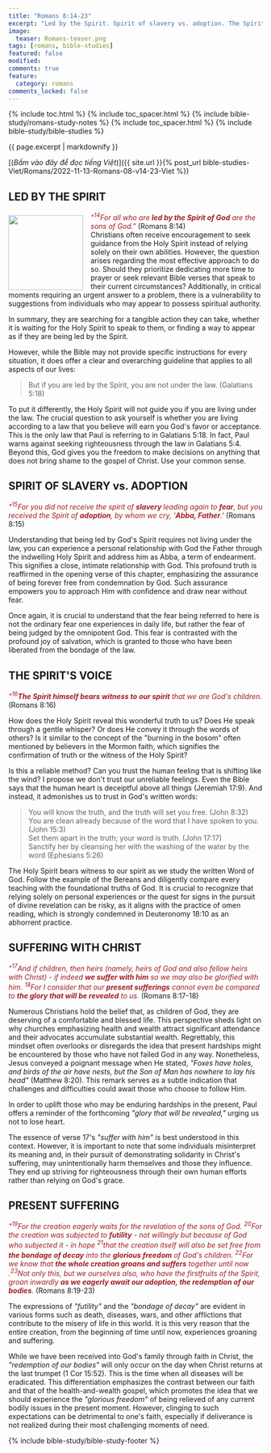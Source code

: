 ```yaml
---
title: "Romans 8:14-23"
excerpt: "Led by the Spirit. Spirit of slavery vs. adoption. The Spirit's voice. Suffering with Christ. Present suffering."
image:
  teaser: Romans-teaser.png
tags: [romans, bible-studies]
featured: false
modified:
comments: true
feature:
  category: romans
comments_locked: false
---
```


{% include toc.html %}
{% include toc_spacer.html %}
{% include bible-study/romans-study-notes %}
{% include toc_spacer.html %}
{% include bible-study/bible-studies %}

{{ page.excerpt | markdownify }}

[(<em>Bấm vào đây để đọc tiếng Việt</em>)]({{ site.url }}{% post_url bible-studies-Viet/Romans/2022-11-13-Romans-08-v14-23-Viet %})

## LED BY THE SPIRIT
<div>
<p>
<img alt src="http://vacsf.org/assets/images/Romans-teaser.png" style="border: 0px none; margin: 7px 15px 0px 0px; max-width: 100%; height: 148px; padding: 0px; float: left;">
    <span style="color: rgb(159, 29, 33);"><i>"<sup>14</sup>For all who are <strong>led by the Spirit of God</strong> are the sons of God."</i></span> (Romans 8:14)<br />Christians often receive encouragement to seek guidance from the Holy Spirit instead of relying solely on their own abilities. However, the question arises regarding the most effective approach to do so. Should they prioritize dedicating more time to prayer or seek relevant Bible verses that speak to their current circumstances? Additionally, in critical moments requiring an urgent answer to a problem, there is a vulnerability to suggestions from individuals who may appear to possess spiritual authority.</p>
</div>

In summary, they are searching for a tangible action they can take, whether it is waiting for the Holy Spirit to speak to them, or finding a way to appear as if they are being led by the Spirit.

However, while the Bible may not provide specific instructions for every situation, it does offer a clear and overarching guideline that applies to all aspects of our lives:

> But if you are led by the Spirit, you are not under the law. (Galatians 5:18)

To put it differently, the Holy Spirit will not guide you if you are living under the law. The crucial question to ask yourself is whether you are living according to a law that you believe will earn you God's favor or acceptance. This is the only law that Paul is referring to in Galatians 5:18. In fact, Paul warns against seeking righteousness through the law in Galatians 5:4. Beyond this, God gives you the freedom to make decisions on anything that does not bring shame to the gospel of Christ. Use your common sense.

## SPIRIT OF SLAVERY vs. ADOPTION

<span style="color: rgb(159, 29, 33);">
<i>"<sup>15</sup>For you did not receive the spirit of <strong>slavery </strong>leading again to <strong>fear</strong>, but you received the Spirit of <strong>adoption</strong>, by whom we cry, '<strong>Abba, Father</strong>.'</i></span> (Romans 8:15)

Understanding that being led by God's Spirit requires not living under the law, you can experience a personal relationship with God the Father through the indwelling Holy Spirit and address him as Abba, a term of endearment. This signifies a close, intimate relationship with God. This profound truth is reaffirmed in the opening verse of this chapter, emphasizing the assurance of being forever free from condemnation by God. Such assurance empowers you to approach Him with confidence and draw near without fear.

Once again, it is crucial to understand that the fear being referred to here is not the ordinary fear one experiences in daily life, but rather the fear of being judged by the omnipotent God. This fear is contrasted with the profound joy of salvation, which is granted to those who have been liberated from the bondage of the law.

## THE SPIRIT'S VOICE

<span style="color: rgb(159, 29, 33);">
<i>"<sup>16</sup><strong>The Spirit himself bears witness to our spirit</strong> that we are God's children.</i></span> (Romans 8:16)

How does the Holy Spirit reveal this wonderful truth to us? Does He speak through a gentle whisper? Or does He convey it through the words of others? Is it similar to the concept of the "burning in the bosom" often mentioned by believers in the Mormon faith, which signifies the confirmation of truth or the witness of the Holy Spirit?

Is this a reliable method? Can you trust the human feeling that is shifting like the wind? I propose we don't trust our unreliable feelings. Even the Bible says that the human heart is deceiptful above all things (Jeremiah 17:9). And instead, it admonishes us to trust in God's written words:

> You will know the truth, and the truth will set you free. (John 8:32)<br />
> You are clean already because of the word that I have spoken to you. (John 15:3)<br />
> Set them apart in the truth; your word is truth. (John 17:17)<br />
> Sanctify her by cleansing her with the washing of the water by the word (Ephesians 5:26)

The Holy Spirit bears witness to our spirit as we study the written Word of God. Follow the example of the Bereans and diligently compare every teaching with the foundational truths of God. It is crucial to recognize that relying solely on personal experiences or the quest for signs in the pursuit of divine revelation can be risky, as it aligns with the practice of omen reading, which is strongly condemned in Deuteronomy 18:10 as an abhorrent practice.

## SUFFERING WITH CHRIST

<span style="color: rgb(159, 29, 33);">
<i>"<sup>17</sup>And if children, then heirs (namely, heirs of God and also fellow heirs with Christ) - if indeed <strong>we suffer with him</strong> so we may also be glorified with him. <sup>18</sup>For I consider that our <strong>present sufferings</strong> cannot even be compared to <strong>the glory that will be revealed</strong> to us.</i></span> (Romans 8:17-18)

Numerous Christians hold the belief that, as children of God, they are deserving of a comfortable and blessed life. This perspective sheds light on why churches emphasizing health and wealth attract significant attendance and their advocates accumulate substantial wealth. Regrettably, this mindset often overlooks or disregards the idea that present hardships might be encountered by those who have not failed God in any way. Nonetheless, Jesus conveyed a poignant message when He stated, *"Foxes have holes, and birds of the air have nests, but the Son of Man has nowhere to lay his head"* (Matthew 8:20). This remark serves as a subtle indication that challenges and difficulties could await those who choose to follow Him.

In order to uplift those who may be enduring hardships in the present, Paul offers a reminder of the forthcoming *"glory that will be revealed,"* urging us not to lose heart.

The essence of verse 17's *"suffer with him"* is best understood in this context. However, it is important to note that some individuals misinterpret its meaning and, in their pursuit of demonstrating solidarity in Christ's suffering, may unintentionally harm themselves and those they influence. They end up striving for righteousness through their own human efforts rather than relying on God's grace.

## PRESENT SUFFERING

<span style="color: rgb(159, 29, 33);">
<i>"<sup>19</sup>For the creation eagerly waits for the revelation of the sons of God.  <sup>20</sup>For the creation was subjected to <strong>futility</strong> - not willingly but because of God who subjected it - in hope <sup>21</sup>that the creation itself will also be set free from <strong>the bondage of decay</strong> into the <strong>glorious freedom</strong> of God's children. <sup>22</sup>For we know that <strong>the whole creation groans and suffers</strong> together until now .<sup>23</sup>Not only this, but we ourselves also, who have the firstfruits of the Spirit, groan inwardly <strong>as we eagerly await our adoption, the redemption of our bodies</strong>.</i></span> (Romans 8:19-23)

The expressions of *"futility"* and the *"bondage of decay"* are evident in various forms such as death, diseases, wars, and other afflictions that contribute to the misery of life in this world. It is this very reason that the entire creation, from the beginning of time until now, experiences groaning and suffering.

While we have been received into God's family through faith in Christ, the *"redemption of our bodies"* will only occur on the day when Christ returns at the last trumpet (1 Cor 15:52). This is the time when all diseases will be eradicated. This differentiation emphasizes the contrast between our faith and that of the health-and-wealth gospel, which promotes the idea that we should experience the *"glorious freedom"* of being relieved of any current bodily issues in the present moment. However, clinging to such expectations can be detrimental to one's faith, especially if deliverance is not realized during their most challenging moments of need.


{% include bible-study/bible-study-footer %}

